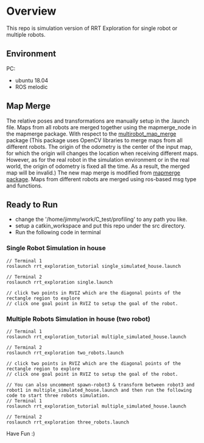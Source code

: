 # Overview

This repo is simulation version of RRT Exploration for single robot or multiple robots.

## Environment
PC: 
- ubuntu 18.04
- ROS melodic

## Map Merge
The relative poses and transformations are manually setup in the .launch file. Maps from all robots are merged together using the mapmerge_node in the mapmerge package. With respect to the [multirobot_map_merge](https://github.com/hrnr/m-explore) package (This package uses OpenCV libraries to merge maps from all different robots. The origin of the odometry is the center of the input map, for which the origin will changes the location when receiving different maps. However, as for the real robot in the simulation environment or in the real world, the origin of odometry is fixed all the time. As a result, the merged map will be invalid.) The new map merge is modified from [mapmerge package](https://github.com/donghl17/RRT-Github-Test). Maps from different robots are merged using ros-based msg type and functions. 

## Ready to Run
- change the '/home/jimmy/work/C_test/profiling' to any path you like.
- setup a catkin_workspace and put this repo under the src directory.
- Run the following code in terminal

### Single Robot Simulation in house
```
// Terminal 1
roslaunch rrt_exploration_tutorial single_simulated_house.launch

// Terminal 2
roslaunch rrt_exploration single.launch

// click two points in RVIZ which are the diagonal points of the rectangle region to explore
// click one goal point in RVIZ to setup the goal of the robot.
```

### Multiple Robots Simulation in house (two robot)
```
// Terminal 1
roslaunch rrt_exploration_tutorial multiple_simulated_house.launch

// Terminal 2
roslaunch rrt_exploration two_robots.launch

// click two points in RVIZ which are the diagonal points of the rectangle region to explore
// click one goal point in RVIZ to setup the goal of the robot.

// You can also uncomment spawn-robot3 & transform between robot3 and robot1 in multiple_simulated_house.launch and then run the following code to start three robots simulation.
// Terminal 1
roslaunch rrt_exploration_tutorial multiple_simulated_house.launch

// Terminal 2
roslaunch rrt_exploration three_robots.launch
```


Have Fun :)